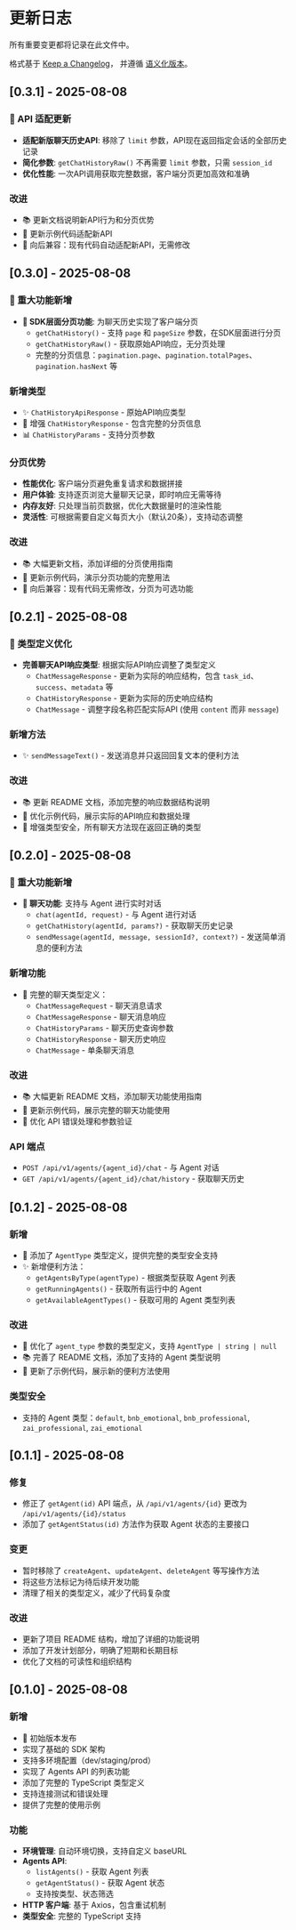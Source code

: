 # 更新日志

所有重要变更都将记录在此文件中。

格式基于 [Keep a Changelog](https://keepachangelog.com/zh-CN/1.0.0/)，
并遵循 [语义化版本](https://semver.org/lang/zh-CN/)。

## [0.3.1] - 2025-08-08

### 🔄 API 适配更新

- **适配新版聊天历史API**: 移除了 `limit` 参数，API现在返回指定会话的全部历史记录
- **简化参数**: `getChatHistoryRaw()` 不再需要 `limit` 参数，只需 `session_id`
- **优化性能**: 一次API调用获取完整数据，客户端分页更加高效和准确

### 改进

- 📚 更新文档说明新API行为和分页优势
- 🧪 更新示例代码适配新API
- 🔧 向后兼容：现有代码自动适配新API，无需修改

## [0.3.0] - 2025-08-08

### 🚀 重大功能新增

- **📄 SDK层面分页功能**: 为聊天历史实现了客户端分页
  - `getChatHistory()` - 支持 `page` 和 `pageSize` 参数，在SDK层面进行分页
  - `getChatHistoryRaw()` - 获取原始API响应，无分页处理
  - 完整的分页信息：`pagination.page`、`pagination.totalPages`、`pagination.hasNext` 等

### 新增类型

- ✨ `ChatHistoryApiResponse` - 原始API响应类型
- 🔧 增强 `ChatHistoryResponse` - 包含完整的分页信息
- 📊 `ChatHistoryParams` - 支持分页参数

### 分页优势

- **性能优化**: 客户端分页避免重复请求和数据拼接
- **用户体验**: 支持逐页浏览大量聊天记录，即时响应无需等待
- **内存友好**: 只处理当前页数据，优化大数据量时的渲染性能
- **灵活性**: 可根据需要自定义每页大小（默认20条），支持动态调整

### 改进

- 📚 大幅更新文档，添加详细的分页使用指南
- 🧪 更新示例代码，演示分页功能的完整用法
- 🔧 向后兼容：现有代码无需修改，分页为可选功能

## [0.2.1] - 2025-08-08

### 🔧 类型定义优化

- **完善聊天API响应类型**: 根据实际API响应调整了类型定义
  - `ChatMessageResponse` - 更新为实际的响应结构，包含 `task_id`、`success`、`metadata` 等
  - `ChatHistoryResponse` - 更新为实际的历史响应结构
  - `ChatMessage` - 调整字段名称匹配实际API (使用 `content` 而非 `message`)

### 新增方法

- ✨ `sendMessageText()` - 发送消息并只返回回复文本的便利方法

### 改进

- 📚 更新 README 文档，添加完整的响应数据结构说明
- 🧪 优化示例代码，展示实际的API响应和数据处理
- 🔧 增强类型安全，所有聊天方法现在返回正确的类型

## [0.2.0] - 2025-08-08

### 🚀 重大功能新增

- **💬 聊天功能**: 支持与 Agent 进行实时对话
  - `chat(agentId, request)` - 与 Agent 进行对话
  - `getChatHistory(agentId, params?)` - 获取聊天历史记录
  - `sendMessage(agentId, message, sessionId?, context?)` - 发送简单消息的便利方法

### 新增功能

- 🎯 完整的聊天类型定义：
  - `ChatMessageRequest` - 聊天消息请求
  - `ChatMessageResponse` - 聊天消息响应  
  - `ChatHistoryParams` - 聊天历史查询参数
  - `ChatHistoryResponse` - 聊天历史响应
  - `ChatMessage` - 单条聊天消息

### 改进

- 📚 大幅更新 README 文档，添加聊天功能使用指南
- 🧪 更新示例代码，展示完整的聊天功能使用
- 🔧 优化 API 错误处理和参数验证

### API 端点

- `POST /api/v1/agents/{agent_id}/chat` - 与 Agent 对话
- `GET /api/v1/agents/{agent_id}/chat/history` - 获取聊天历史

## [0.1.2] - 2025-08-08

### 新增

- 🎯 添加了 `AgentType` 类型定义，提供完整的类型安全支持
- ✨ 新增便利方法：
  - `getAgentsByType(agentType)` - 根据类型获取 Agent 列表
  - `getRunningAgents()` - 获取所有运行中的 Agent
  - `getAvailableAgentTypes()` - 获取可用的 Agent 类型列表

### 改进

- 🔧 优化了 `agent_type` 参数的类型定义，支持 `AgentType | string | null`
- 📚 完善了 README 文档，添加了支持的 Agent 类型说明
- 🧪 更新了示例代码，展示新的便利方法使用

### 类型安全

- 支持的 Agent 类型：`default`, `bnb_emotional`, `bnb_professional`, `zai_professional`, `zai_emotional`

## [0.1.1] - 2025-08-08

### 修复

- 修正了 `getAgent(id)` API 端点，从 `/api/v1/agents/{id}` 更改为 `/api/v1/agents/{id}/status`
- 添加了 `getAgentStatus(id)` 方法作为获取 Agent 状态的主要接口

### 变更

- 暂时移除了 `createAgent`、`updateAgent`、`deleteAgent` 等写操作方法
- 将这些方法标记为待后续开发功能
- 清理了相关的类型定义，减少了代码复杂度

### 改进

- 更新了项目 README 结构，增加了详细的功能说明
- 添加了开发计划部分，明确了短期和长期目标
- 优化了文档的可读性和组织结构

## [0.1.0] - 2025-08-08

### 新增

- 🎉 初始版本发布
- 实现了基础的 SDK 架构
- 支持多环境配置（dev/staging/prod）
- 实现了 Agents API 的列表功能
- 添加了完整的 TypeScript 类型定义
- 支持连接测试和错误处理
- 提供了完整的使用示例

### 功能

- **环境管理**: 自动环境切换，支持自定义 baseURL
- **Agents API**: 
  - `listAgents()` - 获取 Agent 列表
  - `getAgentStatus()` - 获取 Agent 状态
  - 支持按类型、状态筛选
- **HTTP 客户端**: 基于 Axios，包含重试机制
- **类型安全**: 完整的 TypeScript 支持
